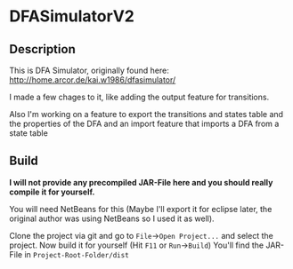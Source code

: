 DFASimulatorV2
==============

Description
-------------

This is DFA Simulator, originally found here: http://home.arcor.de/kai.w1986/dfasimulator/ 

I made a few chages to it, like adding the output feature for transitions.

Also I'm working on a feature to export the transitions and states table and the properties of the DFA and an import feature that imports a DFA from a state table

Build
-------------

**I will not provide any precompiled JAR-File here and you should really compile it for yourself.**

You will need NetBeans for this (Maybe I'll export it for eclipse later, the original author was using NetBeans so I used it as well).

Clone the project via git and go to `File`->`Open Project...` and select the project.
Now build it for yourself (Hit `F11` or `Run`->`Build`)
You'll find the JAR-File in `Project-Root-Folder/dist`

 

